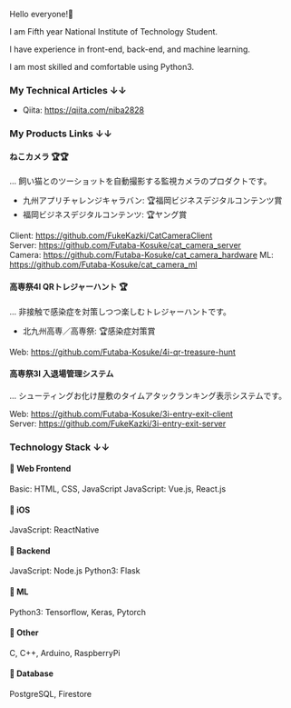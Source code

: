 Hello everyone!🚀  

I am Fifth year National Institute of Technology Student.  

I have experience in front-end, back-end, and machine learning.  

I am most skilled and comfortable using Python3.  

### My Technical Articles ↓↓

- Qiita: https://qiita.com/niba2828

### My Products Links ↓↓

#### **ねこカメラ 🏆🏆**
… 飼い猫とのツーショットを自動撮影する監視カメラのプロダクトです。  

- 九州アプリチャレンジキャラバン: 🏆福岡ビジネスデジタルコンテンツ賞
- 福岡ビジネスデジタルコンテンツ: 🏆ヤング賞

Client: https://github.com/FukeKazki/CatCameraClient  
Server: https://github.com/Futaba-Kosuke/cat_camera_server  
Camera: https://github.com/Futaba-Kosuke/cat_camera_hardware
ML: https://github.com/Futaba-Kosuke/cat_camera_ml  

#### **高専祭4I QRトレジャーハント 🏆**
… 非接触で感染症を対策しつつ楽しむトレジャーハントです。  

- 北九州高専／高専祭: 🏆感染症対策賞

Web: https://github.com/Futaba-Kosuke/4i-qr-treasure-hunt

#### **高専祭3I 入退場管理システム**
… シューティングお化け屋敷のタイムアタックランキング表示システムです。  

Web: https://github.com/Futaba-Kosuke/3i-entry-exit-client  
Server: https://github.com/FukeKazki/3i-entry-exit-server  

### Technology Stack ↓↓

#### **🚀 Web Frontend**  
Basic: HTML, CSS, JavaScript
JavaScript: Vue.js, React.js

#### **🚀 iOS**
JavaScript: ReactNative

#### **🚀 Backend**
JavaScript: Node.js
Python3: Flask

#### **🚀 ML**
Python3: Tensorflow, Keras, Pytorch

#### **🚀 Other**
C, C++, Arduino, RaspberryPi

#### **🚀 Database**  
PostgreSQL, Firestore